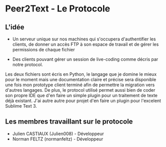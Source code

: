 # Peer2Text - Le Protocole #

## L'idée ##

* Un serveur unique sur nos machines qui s'occupera d'authentifier les clients, de donner un accès FTP à son espace de travail et de gérer les permissions de chaque fichier

* Des clients pouvant gérer un session de live-coding comme décris par notre protocol.

Les deux fichiers sont écris en Python, le langage que je domine le mieux pour le moment mais une documentation claire et précise sera disponible une fois mon prototype client terminé afin de permettre la migration vers d'autres langages. De plus, le protocol utilisé permet aussi bien de coder son propre IDE que d'en faire un simple plugin pour un traitement de texte déjà existant. J'ai autre autre pour projet d'en faire un plugin pour l'excelent Sublime Text 3.

## Les membres travaillant sur le protocole ##

* Julien CASTIAUX (Julien008) - Développeur
* Norman FELTZ (normanfeltz) - Développeur